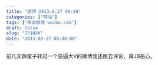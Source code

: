 ```yaml
---
title: "微博 2013.8.27 08:48"
categories: ["嘀咕"]
tags: ["来自微博 weibo.com"]
draft: false
slug: "7P1NXK"
date: "2013-08-27 08:48:00"
---
```


<p>前几天薛蛮子转过一个装逼大V的微博我还跑去评论，真JB恶心。 ​​​​</p>
